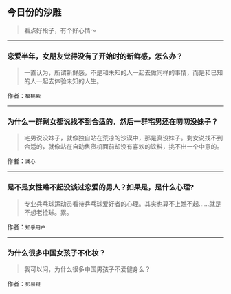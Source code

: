 ## 今日份的沙雕

> 看点好段子，有个好心情～


 
---

### 恋爱半年，女朋友觉得没有了开始时的新鲜感，怎么办？

> 一直认为，所谓新鲜感，不是和未知的人一起去做同样的事情，而是和已知的人一起去体验未知的人生。


作者：`樱桃紫`

---

### 为什么一群剩女都说找不到合适的，然后一群宅男还在叨叨没妹子？

> 宅男说没妹子，就像独自站在荒凉的沙漠中，那是真没妹子。剩女说找不到合适的，就像站在自动售货机面前却没有喜欢的饮料，挑不出一个中意的。


作者：`澜心`

---

### 是不是女性瞧不起没谈过恋爱的男人？如果是，是什么心理?

> 专业兵乓球运动员看待乒乓球爱好者的心理。其实也算不上瞧不起……就是不想老捡球。累。


作者：`知乎用户`

---

### 为什么很多中国女孩子不化妆？

> 我可以问，为什么很多中国男孩子不爱健身么？


作者：`彭易锟`